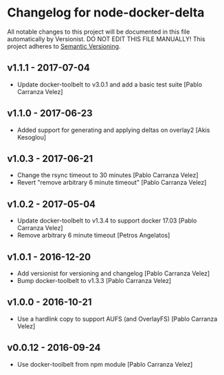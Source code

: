 # Changelog for node-docker-delta

All notable changes to this project will be documented in this file
automatically by Versionist. DO NOT EDIT THIS FILE MANUALLY!
This project adheres to [Semantic Versioning](http://semver.org/).

## v1.1.1 - 2017-07-04

* Update docker-toolbelt to v3.0.1 and add a basic test suite [Pablo Carranza Velez]

## v1.1.0 - 2017-06-23

* Added support for generating and applying deltas on overlay2 [Akis Kesoglou]

## v1.0.3 - 2017-06-21

* Change the rsync timeout to 30 minutes [Pablo Carranza Velez]
* Revert "remove arbitrary 6 minute timeout" [Pablo Carranza Velez]

## v1.0.2 - 2017-05-04

* Update docker-toolbelt to v1.3.4 to support docker 17.03 [Pablo Carranza Velez]
* Remove arbitrary 6 minute timeout [Petros Angelatos]

## v1.0.1 - 2016-12-20

* Add versionist for versioning and changelog [Pablo Carranza Velez]
* Bump docker-toolbelt to v1.3.3 [Pablo Carranza Velez]

## v1.0.0 - 2016-10-21

* Use a hardlink copy to support AUFS (and OverlayFS) [Pablo Carranza Velez]

## v0.0.12 - 2016-09-24

* Use docker-toolbelt from npm module [Pablo Carranza Velez]
